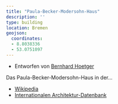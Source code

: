 ```yaml
---
title: "Paula-Becker-Modersohn-Haus"
description: ''
type: building
location: Bremen
geojson:
  coordinates:
  - 8.8038336
  - 53.0751097
---
```


* Entworfen von [Bernhard Hoetger](/tags/Bernhard-Hoetger)

Das Paula-Becker-Modersohn-Haus in der...
* [Wikipedia](https://de.wikipedia.org/wiki/Paula_Modersohn-Becker_Museum)
* [Internationalen Architektur-Datenbank](https://deu.archinform.net/projekte/6364.htm)
